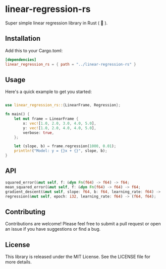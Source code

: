 # linear-regression-rs
Super simple linear regression library in Rust ( :crab: ).

## Installation

Add this to your Cargo.toml:

```toml
[dependencies]
linear_regression_rs = { path = "../linear-regression-rs" }
```

## Usage

Here's a quick example to get you started:

```rust

use linear_regression_rs::{LinearFrame, Regression};

fn main() {
    let mut frame = LinearFrame {
        x: vec![1.0, 2.0, 3.0, 4.0, 5.0],
        y: vec![1.0, 2.0, 4.0, 4.0, 5.0],
        verbose: true,
    };

    let (slope, b) = frame.regression(1000, 0.01);
    println!("Model: y = {}x + {}", slope, b);
}
```

## API
```rust
squared_error(&mut self, f: &dyn Fn(f64) -> f64) -> f64;
mean_squared_error(&mut self, f: &dyn Fn(f64) -> f64) -> f64;
gradient_descent(&mut self, slope: f64, b: f64, learning_rate: f64) -> (f64, f64);
regression(&mut self, epoch: i32, learning_rate: f64) -> (f64, f64);
```

## Contributing

Contributions are welcome! Please feel free to submit a pull request or open an issue if you have suggestions or find a bug.

## License

This library is released under the MIT License. See the LICENSE file for more details.
